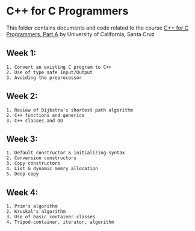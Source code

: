 C++ for C Programmers
=====================

This folder contains documents and code related to the course [C++ for C Programmers, Part A](https://www.coursera.org/learn/c-plus-plus-a/) by University of California, Santa Cruz

Week 1:
-------

    1. Convert an existing C program to C++
    2. Use of type safe Input/Output
    3. Avoiding the preprocessor

Week 2:
-------

    1. Review of Dijkstra's shortest path algorithm
    2. C++ functions and generics
    3. C++ classes and OO

Week 3:
-------

    1. Default constructor & initializing syntax
    2. Conversion constructors
    3. Copy constructors
    4. List & dynamic memry allocation
    5. Deep copy

Week 4:
-------

    1. Prim's algorithm
    2. Kruskal's algorithm
    3. Use of basic container classes
    4. Tripod-container, iterator, algorithm